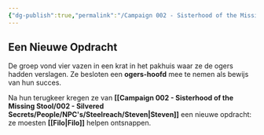 ```yaml
---
{"dg-publish":true,"permalink":"/Campaign 002 - Sisterhood of the Missing Stool/002 - Silvered Secrets/Notes/Session recaps/015 Een Nieuwe Opdracht/"}
---
```


## Een Nieuwe Opdracht

De groep vond vier vazen in een krat in het pakhuis waar ze de ogers hadden verslagen. Ze besloten een **ogers-hoofd** mee te nemen als bewijs van hun succes.

Na hun terugkeer kregen ze van **[[Campaign 002 - Sisterhood of the Missing Stool/002 - Silvered Secrets/People/NPC's/Steelreach/Steven\|Steven]]** een nieuwe opdracht: ze moesten **[[Filo\|Filo]]** helpen ontsnappen.
